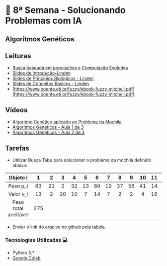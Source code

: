 # 🐍 8ª Semana - Solucionando Problemas com IA

## Algoritmos Genéticos

## Leituras

* [Busca baseada em populações e Computação Evolutiva](https://ricardomatsumura.medium.com/busca-baseada-em-popula%C3%A7%C3%B5es-e-computa%C3%A7%C3%A3o-evolutiva-fd3097e5dcaf)
* [Slides de Introdução-Linden](http://www.algoritmosgeneticos.com.br/GA_Palestra_Introdutoria.ppt)
* [Slides de Princípios Biológicos - Linden](http://www.algoritmosgeneticos.com.br/GA_Cap2.ppt)
* [Slides de Conceitos Básicos - Linden](http://www.algoritmosgeneticos.com.br/GA_Cap3.ppt)
* [https://www.boente.eti.br/fuzzy/ebook-fuzzy-mitchell.pdf](https://www.boente.eti.br/fuzzy/ebook-fuzzy-mitchell.pdf)

## Vídeos

* [Algoritmo Genético aplicado ao Problema da Mochila](https://www.youtube.com/watch?v=FYF6lS_BHKA)
* [Algoritmos Genéticos - Aula 1 de 3](https://www.youtube.com/watch?v=W_Ac_0gg9LY)
* [Algoritmos Genéticos - Aula 2 de 3](https://www.youtube.com/watch?v=80e-q-RZTW4)

## Tarefas

* Utilizar Busca Tabu para solucionar o problema da mochila definido abaixo:

| Objeto i | 1 | 2 | 3 | 4 | 5 | 6 | 7 | 8 | 9 | 10 | 11 | 12 | 13 | 14 | 15 |
| :---: | :---: | :---: | :---: | :---: | :---: | :---: | :---: | :---: | :---: | :---: | :---: | :---: | :---: | :---: | :---: |
| Peso p_i | 63 | 21 | 2 | 32 | 13 | 80 | 19 | 37 | 56 | 41 | 14 | 8 | 32 | 42 | 7 |
| Valor v_i | 13 | 2 | 20 | 10 | 7 | 14 | 7 | 2 | 2 | 4 | 16 | 17 | 17 | 3 | 21 |
| Peso total aceitável | 275 |

* Enviar o link do arquivo no github pela [tabela](https://docs.google.com/spreadsheets/d/19jrmEy5xRI8dOxOTiZQKPcov924xgntvfgqMvLBGXmo/edit#gid=0).

### Tecnologias Utilizadas 💻

* Python 3.*
* [Google Colab](https://colab.research.google.com/)
